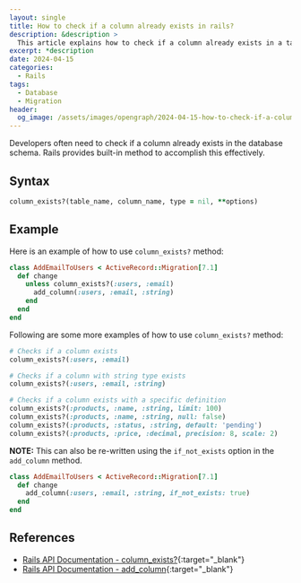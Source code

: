 ```yaml
---
layout: single
title: How to check if a column already exists in rails?
description: &description >
  This article explains how to check if a column already exists in a table in rails.
excerpt: *description
date: 2024-04-15
categories:
  - Rails
tags:
  - Database
  - Migration
header:
  og_image: /assets/images/opengraph/2024-04-15-how-to-check-if-a-column-already-exists-in-rails.png
---
```


Developers often need to check if a column already exists in the database schema.
Rails provides built-in method to accomplish this effectively.

## Syntax

```ruby
column_exists?(table_name, column_name, type = nil, **options)
```

## Example

Here is an example of how to use `column_exists?` method:

```ruby
class AddEmailToUsers < ActiveRecord::Migration[7.1]
  def change
    unless column_exists?(:users, :email)
      add_column(:users, :email, :string)
    end
  end
end
```

Following are some more examples of how to use `column_exists?` method:

```ruby
# Checks if a column exists
column_exists?(:users, :email)

# Checks if a column with string type exists
column_exists?(:users, :email, :string)

# Checks if a column exists with a specific definition
column_exists?(:products, :name, :string, limit: 100)
column_exists?(:products, :name, :string, null: false)
column_exists?(:products, :status, :string, default: 'pending')
column_exists?(:products, :price, :decimal, precision: 8, scale: 2)
```

**NOTE:** This can also be re-written using the `if_not_exists` option in the `add_column` method.

```ruby
class AddEmailToUsers < ActiveRecord::Migration[7.1]
  def change
    add_column(:users, :email, :string, if_not_exists: true)
  end
end
```

## References

- [Rails API Documentation - column_exists?](https://api.rubyonrails.org/classes/ActiveRecord/ConnectionAdapters/SchemaStatements.html#method-i-column_exists-3F){:target="_blank"}
- [Rails API Documentation - add_column](https://api.rubyonrails.org/classes/ActiveRecord/ConnectionAdapters/SchemaStatements.html#method-i-add_column){:target="_blank"}
